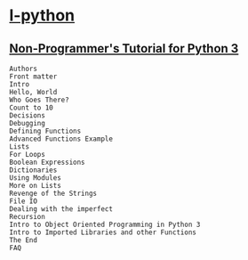 # [l-python](README.md)

## [Non-Programmer's Tutorial for Python 3](https://en.wikibooks.org/wiki/Non-Programmer%27s_Tutorial_for_Python_3)


```
Authors
Front matter
Intro
Hello, World
Who Goes There?
Count to 10
Decisions
Debugging
Defining Functions
Advanced Functions Example
Lists
For Loops
Boolean Expressions
Dictionaries
Using Modules
More on Lists
Revenge of the Strings
File IO
Dealing with the imperfect
Recursion
Intro to Object Oriented Programming in Python 3
Intro to Imported Libraries and other Functions
The End
FAQ
```



